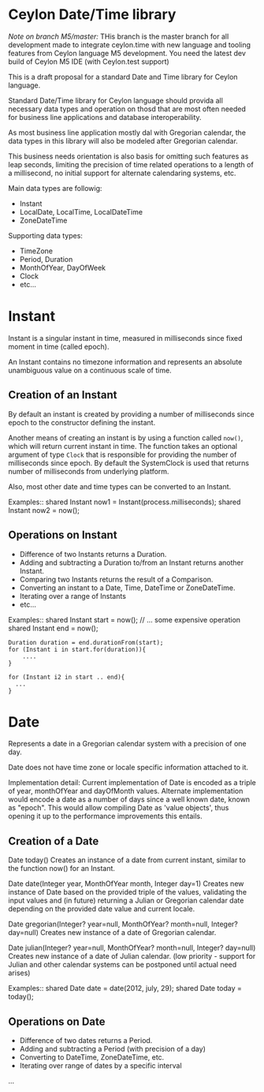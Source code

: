 
Ceylon Date/Time library
========================

*Note on branch M5/master:* THis branch is the master branch for all development made to integrate ceylon.time with new language and tooling features from Ceylon language M5 development. You need the latest dev build of Ceylon M5 IDE (with Ceylon.test support)

This is a draft proposal for a standard Date and Time library for Ceylon language.

Standard Date/Time library for Ceylon language should provida all necessary data types and operation on thosd that are most often needed for business line applications and database interoperability. 

As most business line application mostly dal with Gregorian calendar, the data types in this library will also be modeled after Gregorian calendar. 

This business needs orientation is also basis for omitting such features as leap seconds, limiting the precision of time related operations to a length of a millisecond, no initial support for alternate calendaring systems, etc.

Main data types are followig:
- Instant
- LocalDate, LocalTime, LocalDateTime
- ZoneDateTime

Supporting data types:
- TimeZone
- Period, Duration
- MonthOfYear, DayOfWeek
- Clock
- etc...


Instant
=======

Instant is a singular instant in time, measured in milliseconds since fixed moment in time (called epoch).

An Instant contains no timezone information and represents an absolute unambiguous value on a continuous scale of time.


Creation of an Instant
----------------------

By default an instant is created by providing a number of milliseconds since epoch to the constructor defining the instant.

Another means of creating an instant is by using a function called `now()`, which will return current instant in time. The function takes an optional argument of type `Clock` that is responsible for providing the number of milliseconds since epoch. By default the SystemClock is used that returns number of milliseconds from underlying platform.

Also, most other date and time types can be converted to an Instant.

Examples::
    shared Instant now1 = Instant(process.milliseconds);
    shared Instant now2 = now();


Operations on Instant
---------------------

- Difference of two Instants returns a Duration.
- Adding and subtracting a Duration to/from an Instant returns another Instant.
- Comparing two Instants returns the result of a Comparison.
- Converting an instant to a Date, Time, DateTime or ZoneDateTime.
- Iterating over a range of Instants
- etc...

Examples::
    shared Instant start = now();
    // ... some expensive operation
    shared Instant end = now();
    
    Duration duration = end.durationFrom(start);
    for (Instant i in start.for(duration)){
        ....
    }
    
    for (Instant i2 in start .. end){
      ...
    }
    

Date
====

Represents a date in a Gregorian calendar system with a precision of one day.

Date does not have time zone or locale specific information attached to it.

Implementation detail:
    Current implementation of Date is encoded as a triple of year, monthOfYear and dayOfMonth values.
    Alternate implementation would encode a date as a number of days since a well known date, known as "epoch".
    This would allow compiling Date as 'value objects', thus opening it up to the performance improvements this entails.


Creation of a Date
------------------

Date today()
   Creates an instance of a date from current instant, similar to the function now() for an Instant.

Date date(Integer year, MonthOfYear month, Integer day=1)
    Creates new instance of Date based on the provided triple of the values, validating the input values and (in future) returning a Julian or Gregorian calendar date depending on the provided date value and current locale.

Date gregorian(Integer? year=null, MonthOfYear? month=null, Integer? day=null)
    Creates new instance of a date of Gregorian calendar.

Date julian(Integer? year=null, MonthOfYear? month=null, Integer? day=null)
    Creates new instance of a date of Julian calendar.
    (low priority - support for Julian and other calendar systems can be postponed until actual need arises)


Examples::
    shared Date date = date(2012, july, 29);
    shared Date today = today();


Operations on Date
------------------

- Difference of two dates returns a Period.
- Adding and subtracting a Period (with precision of a day)
- Converting to DateTime, ZoneDateTime, etc.
- Iterating over range of dates by a specific interval

...

